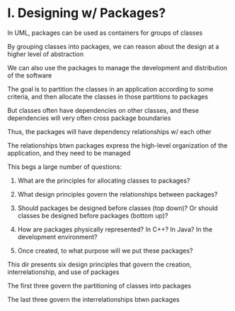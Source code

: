 # I. Designing w/ Packages?

In UML, packages can be used as containers for groups of classes

By grouping classes into packages, we can reason about the design at a higher level of abstraction

We can also use the packages to manage the development and distribution of the software

The goal is to partition the classes in an application according to some criteria, and then allocate the classes in those partitions to packages

But classes often have dependencies on other classes, and these dependencies will very often cross package boundaries

Thus, the packages will have dependency relationships w/ each other

The relationships btwn packages express the high-level organization of the application, and they need to be managed

This begs a large number of questions:

1. What are the principles for allocating classes to packages?

2. What design principles govern the relationships between packages?

3. Should packages be designed before classes (top down)? Or should classes be designed before packages (bottom up)?

4. How are packages physically represented? In C++? In Java? In the development environment?

5. Once created, to what purpose will we put these packages?

This dir presents six design principles that govern the creation, interrelationship, and use of packages

The first three govern the partitioning of classes into packages

The last three govern the interrelationships btwn packages
